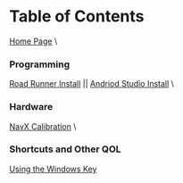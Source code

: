 # Table of Contents
[Home Page](https://potatzz.github.io/ms-robotics-resources.github.io/)
\
### Programming
[Road Runner Install](https://potatzz.github.io/ms-robotics-resources.github.io/code_setup.html)  ||
[Andriod Studio Install](https://potatzz.github.io/ms-robotics-resources.github.io/code_setup.html)
\
### Hardware
[NavX Calibration](https://potatzz.github.io/ms-robotics-resources.github.io/navx_calibration.html)
\
### Shortcuts and Other QOL
[Using the Windows Key](https://potatzz.github.io/ms-robotics-resources.github.io/opening_software_with_windows_key.html)
